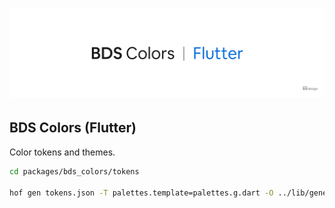 <h1 align="center">
  <picture>
    <source media="(prefers-color-scheme: dark)" srcset="/docs/assets/BDS/BDS-Colors-Flutter_dark.png">
    <img alt="BDS Colors (Flutter)" src="/docs/assets/BDS/BDS-Colors-Flutter.png">
  </picture>
</h1>

## BDS Colors (Flutter)

Color tokens and themes.

```sh
cd packages/bds_colors/tokens

hof gen tokens.json -T palettes.template=palettes.g.dart -O ../lib/generated/
```
